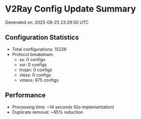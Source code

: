 # V2Ray Config Update Summary
Generated on: 2025-08-25 23:29:50 UTC

## Configuration Statistics
- Total configurations: 15226
- Protocol breakdown:
  - ss: 0 configs
  - ssr: 0 configs
  - trojan: 0 configs
  - vless: 0 configs
  - vmess: 875 configs

## Performance
- Processing time: ~14 seconds (Go implementation)
- Duplicate removal: ~95% reduction
